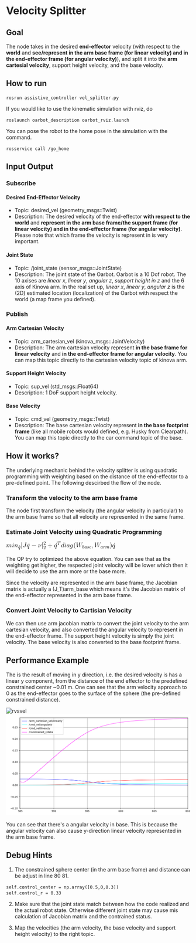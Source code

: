 # Velocity Splitter

## Goal

The node takes in the desired **end-effector** velocity (with respect to the **world** and **see/represent in the arm base frame (for linear velocity) and in the end-effector frame (for angular velocity)**), and split it into the **arm cartesial velocity**, support height velocity, and the base velocity.

## How to run

```
rosrun assistive_controller vel_splitter.py
```

If you would like to use the kinematic simulation with rviz, do
```
roslaunch oarbot_description oarbot_rviz.launch
```

You can pose the robot to the home pose in the simulation with the command.
```
rosservice call /go_home
```

## Input Output

### Subscribe

#### Desired End-Effector Velocity

- Topic: desired_vel (geometry_msgs::Twist)
- Description: The desired velocity of the end-effector **with respect to the world** and **represent in the arm base frame/the support frame (for linear velocity) and in the end-effector frame (for angular velocity)**. Please note that which frame the velocity is represent in is very important. 

#### Joint State

- Topic: /joint_state (sensor_msgs::JointState)
- Description: The joint state of the Oarbot. Oarbot is a 10 Dof robot. The 10 axises are *linear x*, *linear y*, *angular z*, *support height in z* and the 6 axis of Kinova arm. In the real set up, *linear x*, *linear y*, *angular z* is the (2D) estimated location (localization) of the Oarbot with respect the world (a map frame you defined).

### Publish

#### Arm Cartesian Velocity

- Topic: arm_cartesian_vel (kinova_msgs::JointVelocity)
- Description: The arm cartesian velocity represent **in the base frame for linear velocity** and **in the end-effector frame for angular velocity**. You can map this topic directly to the cartesian velocity topic of kinova arm.

#### Support Height Velocity

- Topic: sup_vel (std_msgs::Float64)
- Description: 1 DoF support height velocity.

#### Base Velocity

- Topic: cmd_vel (geometry_msgs::Twist)
- Description: The base cartesian velocity represent **in the base footprint frame** (like all mobile robots would defined, e.g. Husky from Clearpath). You can map this topic directly to the car command topic of the base.

## How it works?

The underlying mechanic behind the velocity splitter is using quadratic programming with weighting based on the distance of the end-effector to a pre-defined point. The following descirbed the flow of the node.

### Transform the velocity to the arm base frame
The node first transform the velocity (the angular velocity in particular) to the arm base frame so that all velocity are represented in the same frame.

### Estimate Joint Velocity using Quadratic Programming

![QP_eqn](qp_eqn.gif)

The QP try to optimized the above equation. You can see that as the weighting get higher, the respected joint velocity will be lower which then it will decide to use the arm more or the base more.

Since the velocity are represented in the arm base frame, the Jacobian matrix is actually a (J_T)arm_base which means it's the Jacobian matrix of the end-effector represented in the arm base frame. 

### Convert Joint Velocity to Cartisian Velocity

We can then use arm jacobian matrix to convert the joint velocity to the arm cartesian velocity, and also converted the angular velocity to represent in the end-effector frame. The support height velocity is simply the joint velocity. The base velocity is also converted to the base footprint frame.

## Performance Example

The is the result of moving in y direction, i.e. the desired velocity is has a linear y component, from the distance of the end effector to the predefined constrained center ~0.01 m. One can see that the arm velocity approach to 0 as the end-effector goes to the surface of the sphere (the pre-defined constrained distance).

![rvsvel](robot_split_vel.gif)
![rvsvel](rvsvel.png)

You can see that there's a angular velocity in base. This is because the angular velocity can also cause y-direction linear velocity represented in the arm base frame.

## Debug Hints

1. The constrained sphere center (in the arm base frame) and distance can be adjust in line 80 81.
```
self.control_center = np.array([0.5,0,0.3])
self.control_r = 0.33
```

2. Make sure that the joint state match between how the code realized and the actual robot state. Otherwise different joint state may cause mis calculation of Jacobian matrix and the contrained status.

3. Map the velocities (the arm velocity, the base velocity and support height velocity) to the right topic.